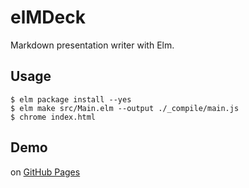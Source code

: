 # elMDeck

Markdown presentation writer with Elm.

## Usage

```
$ elm package install --yes
$ elm make src/Main.elm --output ./_compile/main.js
$ chrome index.html
```

## Demo

on [GitHub Pages](https://matsubara0507.github.io/elmdeck/)
